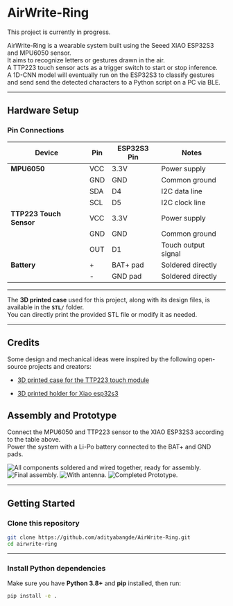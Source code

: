 # AirWrite-Ring

This project is currently in progress.

AirWrite-Ring is a wearable system built using the Seeed XIAO ESP32S3 and MPU6050 sensor.  
It aims to recognize letters or gestures drawn in the air.  
A TTP223 touch sensor acts as a trigger switch to start or stop inference.  
A 1D-CNN model will eventually run on the ESP32S3 to classify gestures and send send the detected characters to a Python script on a PC via BLE.

---

## Hardware Setup

### Pin Connections

| Device | Pin | ESP32S3 Pin | Notes |
|--------|-----|--------------|-------|
| **MPU6050** | VCC | 3.3V | Power supply |
|  | GND | GND | Common ground |
|  | SDA | D4 | I2C data line |
|  | SCL | D5 | I2C clock line |
| **TTP223 Touch Sensor** | VCC | 3.3V | Power supply |
|  | GND | GND | Common ground |
|  | OUT | D1 | Touch output signal |
| **Battery** | + | BAT+ pad | Soldered directly |
|  | - | GND pad | Soldered directly |

---

The **3D printed case** used for this project, along with its design files, is available in the **`STL/`** folder.  
You can directly print the provided STL file or modify it as needed.

---

## Credits
Some design and mechanical ideas were inspired by the following open-source projects and creators:

- [3D printed case for the TTP223 touch module](https://www.printables.com/model/180416-touch-sensor-ttp223-for-fischertechnik)

- [3D printed holder for Xiao esp32s3](https://www.printables.com/model/612603-holder-for-seeed-xiao-esp32c3-and-esp32s3)


## Assembly and Prototype
Connect the MPU6050 and TTP223 sensor to the XIAO ESP32S3 according to the table above.  
Power the system with a Li-Po battery connected to the BAT+ and GND pads.

![All components soldered and wired together, ready for assembly.](media/all_soldered_components.jpg) 
![Final assembly.](media/final_assembly.jpg) 
![With antenna.](media/with_antenna.jpg) 
![Completed Prototype.](media/complete_prototype.jpg) 

---

## Getting Started

### Clone this repository
```bash
git clone https://github.com/adityabangde/AirWrite-Ring.git
cd airwrite-ring
```
---


### Install Python dependencies

Make sure you have **Python 3.8+** and **pip** installed, then run:

```bash
pip install -e .
```

